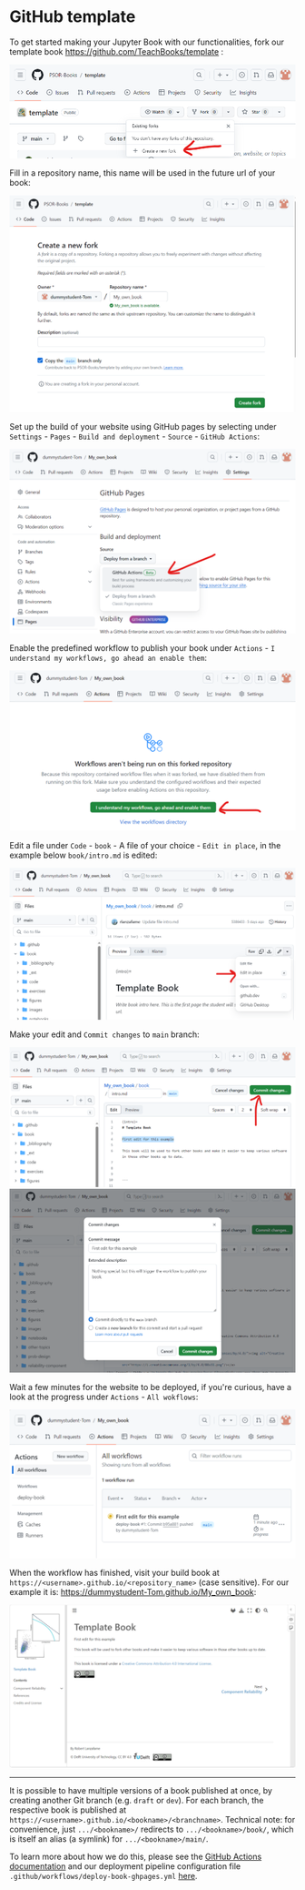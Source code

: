 # GitHub template

To get started making your Jupyter Book with our functionalities, fork our template book https://github.com/TeachBooks/template :

![alt text](../images/image.png)

Fill in a repository name, this name will be used in the future url of your book:

![alt text](../images/image-1.png)

Set up the build of your website using GitHub pages by selecting under `Settings` - `Pages` - `Build and deployment` - `Source` - `GitHub Actions`:

![alt text](../images/image-2.png)

Enable the predefined workflow to publish your book under `Actions` - `I understand my workflows, go ahead an enable them`:

![alt text](../images/image-3.png)

Edit a file under `Code` - `book` - A file of your choice - `Edit in place`, in the example below `book/intro.md` is edited:

![alt text](../images/image-5.png)

Make your edit and `Commit changes` to `main` branch:

![alt text](../images/image-6.png)
![alt text](../images/image-7.png)

Wait a few minutes for the website to be deployed, if you're curious, have a look at the progress under `Actions` - `All wokflows`:

![alt text](../images/image-8.png)

When the workflow has finished, visit your build book at `https://<username>.github.io/<repository_name>` (case sensitive). For our example it is: https://dummystudent-Tom.github.io/My_own_book:

![alt text](../images/image-9.png)

---

It is possible to have multiple versions of a book published at once, by creating another Git branch (e.g. `draft` or `dev`).
For each branch, the respective book is published at `https://<username>.github.io/<bookname>/<branchname>`.
Technical note: for convenience, just `.../<bookname>/` redirects to `.../<bookname>/book/`, which is itself an alias (a symlink) for 
`.../<bookname>/main/`.

To learn more about how we do this, please see the [GitHub Actions documentation](https://docs.github.com/en/actions) and our deployment pipeline configuration file `.github/workflows/deploy-book-ghpages.yml` [here](https://github.com/TeachBooks/template/blob/main/.github/workflows/deploy-book-ghpages.yml).


